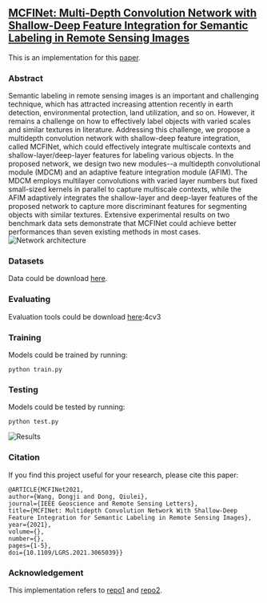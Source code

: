 ## [MCFINet: Multi-Depth Convolution Network with Shallow-Deep Feature Integration for Semantic Labeling in Remote Sensing Images](https://ieeexplore.ieee.org/document/9382793)

This is an implementation for this [paper](https://ieeexplore.ieee.org/document/9382793).



### Abstract

Semantic labeling in remote sensing images is an important and challenging technique, which has attracted increasing attention recently in earth detection, environmental protection, land utilization, and so on. However, it remains a challenge on how to effectively label objects with varied scales and similar textures in literature. Addressing this challenge, we propose a multidepth convolution network with shallow-deep feature integration, called MCFINet, which could effectively integrate multiscale contexts and shallow-layer/deep-layer features for labeling various objects. In the proposed network, we design two new modules--a multidepth convolutional module (MDCM) and an adaptive feature integration module (AFIM). The MDCM employs multilayer convolutions with varied layer numbers but fixed small-sized kernels in parallel to capture multiscale contexts, while the AFIM adaptively integrates the shallow-layer and deep-layer features of the proposed network to capture more discriminant features for segmenting objects with similar textures. Extensive experimental results on two benchmark data sets demonstrate that MCFINet could achieve better performances than seven existing methods in most cases.
![Network architecture](./img/fig1.png)
### Datasets
Data could be download [here](https://www2.isprs.org/commissions/comm2/wg4/benchmark/2d-sem-label-vaihingen/).

### Evaluating
Evaluation tools could be download [here](https://pan.baidu.com/s/1x-GI5TgSt2nF2F9rnHp9lA):4cv3


### Training
Models could be trained by running:
  ```
  python train.py
  ```
### Testing
Models could be tested by running:
  ```
  python test.py
  ```

![Results](./img/results.png)

### Citation
If you find this project useful for your research, please cite this paper:
```
@ARTICLE{MCFINet2021,
author={Wang, Dongji and Dong, Qiulei},
journal={IEEE Geoscience and Remote Sensing Letters}, 
title={MCFINet: Multidepth Convolution Network With Shallow-Deep Feature Integration for Semantic Labeling in Remote Sensing Images}, 
year={2021},
volume={},
number={},
pages={1-5},
doi={10.1109/LGRS.2021.3065039}}
```

### Acknowledgement
This implementation refers to [repo1](https://github.com/yassouali/pytorch-segmentation) and [repo2](https://github.com/meetps/pytorch-semseg).

#
